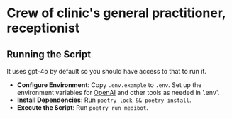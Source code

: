 # Crew of clinic's general practitioner, receptionist

## Running the Script
It uses gpt-4o by default so you should have access to that to run it.

- **Configure Environment**: Copy `.env.example` to `.env`. Set up the environment variables for [OpenAI](https://platform.openai.com/api-keys) and other tools as needed in '.env'.
- **Install Dependencies**: Run `poetry lock && poetry install`.
- **Execute the Script**: Run `poetry run medibot`.

